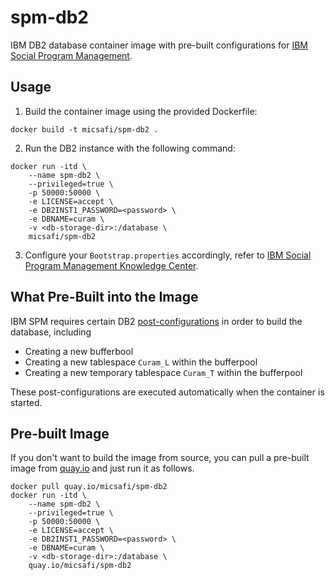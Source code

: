 # spm-db2

IBM DB2 database container image with pre-built configurations for [IBM Social Program Management](https://www.ibm.com/support/knowledgecenter/SS8S5A_7.0.11/com.ibm.curam.nav.doc/spm_welcome.html).

## Usage

1. Build the container image using the provided Dockerfile:

```
docker build -t micsafi/spm-db2 .
```

2. Run the DB2 instance with the following command:

```
docker run -itd \
    --name spm-db2 \
    --privileged=true \
    -p 50000:50000 \
    -e LICENSE=accept \
    -e DB2INST1_PASSWORD=<password> \
    -e DBNAME=curam \
    -v <db-storage-dir>:/database \
    micsafi/spm-db2
```

3. Configure your `Bootstrap.properties` accordingly, refer to [IBM Social Program Management Knowledge Center](https://www.ibm.com/support/knowledgecenter/SS8S5A_7.0.11/com.ibm.curam.content.doc/ServerDeveloper/r_SERDEV_Configuration8Bootstrapproperties1.html).

## What Pre-Built into the Image

IBM SPM requires certain DB2 [post-configurations](https://www.ibm.com/support/knowledgecenter/SS8S5A_7.0.11/com.ibm.curam.content.doc/install_ThirdPartyTools_Windows/c_TPTSINSWIN_Installing2Postinstallation1.html) in order to build the database, including

- Creating a new bufferbool
- Creating a new tablespace `Curam_L` within the bufferpool
- Creating a new temporary tablespace `Curam_T` within the bufferpool

These post-configurations are executed automatically when the container is started.

## Pre-built Image

If you don't want to build the image from source, you can pull a pre-built image from [quay.io](https://quay.io/repository/micsafi/spm-db2) and just run it as follows.

```
docker pull quay.io/micsafi/spm-db2
docker run -itd \
    --name spm-db2 \
    --privileged=true \
    -p 50000:50000 \
    -e LICENSE=accept \
    -e DB2INST1_PASSWORD=<password> \
    -e DBNAME=curam \
    -v <db-storage-dir>:/database \
    quay.io/micsafi/spm-db2

```
